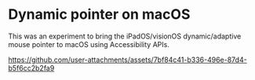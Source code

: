 # Dynamic pointer on macOS

This was an experiment to bring the iPadOS/visionOS dynamic/adaptive mouse pointer to macOS using Accessibility APIs.

https://github.com/user-attachments/assets/7bf84c41-b336-496e-87d4-b5f6cc2b2fa9
